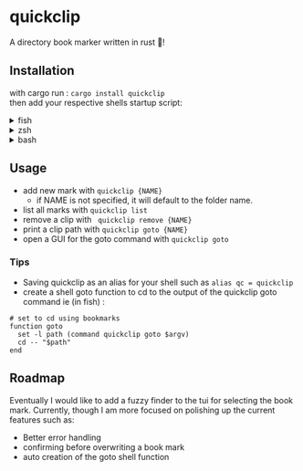 # quickclip
A directory book marker written in rust 🦀!  
## Installation
with cargo run : `cargo install quickclip`  
then add your respective shells startup script:
<details closed>
  <summary>fish</summary>
  <br>
  add `quickclip init fish | source` to your config file.  
  this is usually in fish.config  
</details>
<details closed>
  <summary>zsh</summary>
  <br>
  add `eval "$(quickclip init zsh)"` to your config file.  
  this is usually in .zshrc  
</details>
<details closed>
  <summary>bash</summary>
  <br>
  add `eval "$(quickclip init bash)"` to your config file.  
  this is usually in .bashrc  
</details>  

## Usage
- add new mark with `quickclip {NAME}`
  - if NAME is not specified, it will default to the folder name.  
- list all marks with `quickclip list`  
- remove a clip with ` quickclip remove {NAME}`
- print a clip path with `quickclip goto {NAME}`
- open a GUI for the goto command with `quickclip goto`
### Tips
- Saving quickclip as an alias for your shell such as `alias qc = quickclip`
- create a shell goto function to cd to the output of the quickclip goto command
ie (in fish) :
```
# set to cd using bookmarks
function goto
  set -l path (command quickclip goto $argv)
  cd -- "$path"
end

```
## Roadmap
Eventually I would like to add a fuzzy finder to the tui for selecting the book mark. 
Currently, though I am more focused on polishing up the current features such as:
- Better error handling
- confirming before overwriting a book mark
- auto creation of the goto shell function
